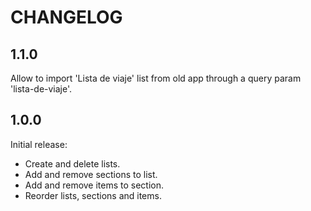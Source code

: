 # CHANGELOG

## 1.1.0

Allow to import 'Lista de viaje' list from old app through a query param 'lista-de-viaje'.

## 1.0.0

Initial release:

- Create and delete lists.
- Add and remove sections to list.
- Add and remove items to section.
- Reorder lists, sections and items.
